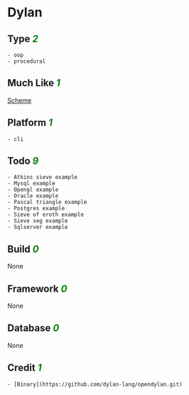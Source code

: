 # Dylan

## Type <i style='color:green;'>2</i>
	- oop
	- procedural
## Much Like <i style='color:green;'>1</i>
[Scheme](SCHEME.md)
## Platform <i style='color:green;'>1</i>
	- cli
## Todo <i style='color:green;'>9</i>
	- Atkins sieve example
	- Mysql example
	- Opengl example
	- Oracle example
	- Pascal triangle example
	- Postgres example
	- Sieve of eroth example
	- Sieve seg example
	- Sqlserver example
## Build <i style='color:green;'>0</i>
None
## Framework <i style='color:green;'>0</i>
None
## Database <i style='color:green;'>0</i>
None
## Credit <i style='color:green;'>1</i>
	- [Binary](https://github.com/dylan-lang/opendylan.git)
